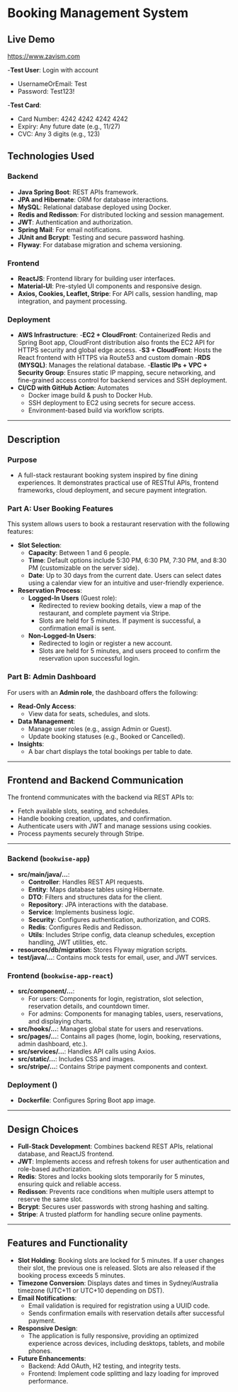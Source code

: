 # Booking Management System

## Live Demo
https://www.zavism.com

-**Test User**: Login with account
  - UsernameOrEmail: Test
  - Password: Test123!

-**Test Card**: 
  - Card Number: 4242 4242 4242 4242
  - Expiry: Any future date (e.g., 11/27)
  - CVC: Any 3 digits (e.g., 123)

## Technologies Used

### Backend
- **Java Spring Boot**: REST APIs framework.
- **JPA and Hibernate**: ORM for database interactions.
- **MySQL**: Relational database deployed using Docker.
- **Redis and Redisson**: For distributed locking and session management.
- **JWT**: Authentication and authorization.
- **Spring Mail**: For email notifications.
- **JUnit and Bcrypt**: Testing and secure password hashing.
- **Flyway**: For database migration and schema versioning.

### Frontend
- **ReactJS**: Frontend library for building user interfaces.
- **Material-UI**: Pre-styled UI components and responsive design. 
- **Axios, Cookies, Leaflet, Stripe**: For API calls, session handling, map integration, and payment processing.

### Deployment 
- **AWS Infrastructure**:
  -**EC2 + CloudFront**: Containerized Redis and Spring Boot app, CloudFront distribution also fronts the EC2 API for HTTPS security and global edge access.
  -**S3 + CloudFront**: Hosts the React frontend with HTTPS via Route53 and custom domain 
  -**RDS (MYSQL)**: Manages the relational database.
  -**Elastic IPs + VPC + Security Group**: Ensures static IP mapping, secure networking, and fine-grained access control for backend services and SSH deployment. 
- **CI/CD with GitHub Action**: Automates
  - Docker image build & push to Docker Hub.
  - SSH deployment to EC2 using secrets for secure access.
  - Environment-based build via workflow scripts.
---

## Description

### Purpose
- A full-stack restaurant booking system inspired by fine dining experiences. It demonstrates practical use of RESTful APIs, frontend frameworks, cloud deployment, and secure payment integration.

### Part A: User Booking Features
This system allows users to book a restaurant reservation with the following features:
- **Slot Selection**:
  - **Capacity**: Between 1 and 6 people.
  - **Time**: Default options include 5:30 PM, 6:30 PM, 7:30 PM, and 8:30 PM (customizable on the server side).
  - **Date**: Up to 30 days from the current date. Users can select dates using a calendar view for an intuitive and user-friendly experience.
- **Reservation Process**:
  - **Logged-In Users** (Guest role):
    - Redirected to review booking details, view a map of the restaurant, and complete payment via Stripe.
    - Slots are held for 5 minutes. If payment is successful, a confirmation email is sent.
  - **Non-Logged-In Users**:
    - Redirected to login or register a new account.
    - Slots are held for 5 minutes, and users proceed to confirm the reservation upon successful login.

### Part B: Admin Dashboard
For users with an **Admin role**, the dashboard offers the following:
- **Read-Only Access**:
  - View data for seats, schedules, and slots.
- **Data Management**:
  - Manage user roles (e.g., assign Admin or Guest).
  - Update booking statuses (e.g., Booked or Cancelled).
- **Insights**:
  - A bar chart displays the total bookings per table to date.

---

## Frontend and Backend Communication
The frontend communicates with the backend via REST APIs to:
- Fetch available slots, seating, and schedules.
- Handle booking creation, updates, and confirmation.
- Authenticate users with JWT and manage sessions using cookies.
- Process payments securely through Stripe.

---

### Backend (`bookwise-app`)
- **src/main/java/...**:
  - **Controller**: Handles REST API requests.
  - **Entity**: Maps database tables using Hibernate.
  - **DTO**: Filters and structures data for the client.
  - **Repository**: JPA interactions with the database.
  - **Service**: Implements business logic.
  - **Security**: Configures authentication, authorization, and CORS.
  - **Redis**: Configures Redis and Redisson.
  - **Utils**: Includes Stripe config, data cleanup schedules, exception handling, JWT utilities, etc.
- **resources/db/migration**: Stores Flyway migration scripts.
- **test/java/...**: Contains mock tests for email, user, and JWT services.

### Frontend (`bookwise-app-react`)
- **src/component/...**:
  - For users: Components for login, registration, slot selection, reservation details, and countdown timer.
  - For admins: Components for managing tables, users, reservations, and displaying charts.
- **src/hooks/...**: Manages global state for users and reservations.
- **src/pages/...**: Contains all pages (home, login, booking, reservations, admin dashboard, etc.).
- **src/services/...**: Handles API calls using Axios.
- **src/static/...**: Includes CSS and images.
- **src/stripe/...**: Contains Stripe payment components and context.

### Deployment ()
- **Dockerfile**: Configures Spring Boot app image.

---

## Design Choices
- **Full-Stack Development**: Combines backend REST APIs, relational database, and ReactJS frontend.
- **JWT**: Implements access and refresh tokens for user authentication and role-based authorization.
- **Redis**: Stores and locks booking slots temporarily for 5 minutes, ensuring quick and reliable access.
- **Redisson**: Prevents race conditions when multiple users attempt to reserve the same slot.
- **Bcrypt**: Secures user passwords with strong hashing and salting.
- **Stripe**: A trusted platform for handling secure online payments.

---

## Features and Functionality
- **Slot Holding**: Booking slots are locked for 5 minutes. If a user changes their slot, the previous one is released. Slots are also released if the booking process exceeds 5 minutes.
- **Timezone Conversion**: Displays dates and times in Sydney/Australia timezone (UTC+11 or UTC+10 depending on DST).
- **Email Notifications**:
  - Email validation is required for registration using a UUID code.
  - Sends confirmation emails with reservation details after successful payment.
- **Responsive Design**:
  - The application is fully responsive, providing an optimized experience across devices, including desktops, tablets, and mobile phones.
- **Future Enhancements**:
  - Backend: Add OAuth, H2 testing, and integrity tests.
  - Frontend: Implement code splitting and lazy loading for improved performance.